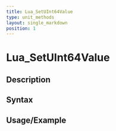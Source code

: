 ```yaml
---
title: Lua_SetUInt64Value
type: unit_methods
layout: single_markdown
position: 1
---
```


# Lua_SetUInt64Value

## Description

## Syntax

## Usage/Example


